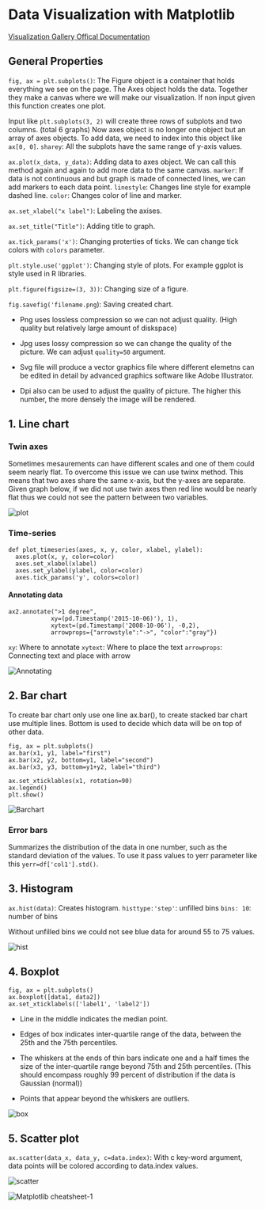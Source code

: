 # Data Visualization with Matplotlib

[Visualization Gallery Offical Documentation](https://matplotlib.org/stable/gallery/index.html)

## General Properties

`fig, ax = plt.subplots()`: The Figure object is a container that holds everything we see on the page.
The Axes object holds the data. Together they make a canvas where we will make our visualization. If non input given this function creates one plot. 

Input like `plt.subplots(3, 2)` will create three rows of subplots and two columns. (total 6 graphs)
Now axes object is no longer one object but an array of axes objects. To add data, we need to index into this object like `ax[0, 0]`. `sharey`:  All the subplots have the same range of y-axis values. 

`ax.plot(x_data, y_data)`: Adding data to axes object. We can call this method again and again to add more data to the same canvas. `marker`: If data is not continuous and but graph is made of connected lines, we can add markers to each data point. `linestyle`: Changes line style for example dashed line. `color`: Changes color of line and marker.

`ax.set_xlabel("x label")`: Labeling the axises. 

`ax.set_title("Title")`: Adding title to graph. 

`ax.tick_params('x')`: Changing proterties of ticks. We can change tick colors with `colors` parameter.

`plt.style.use('ggplot')`: Changing style of plots. For example ggplot is style used in R libraries.

`plt.figure(figsize=(3, 3))`: Changing size of a figure. 

`fig.savefig('filename.png`): Saving created chart. 

- Png uses lossless compression so we can not adjust quality. (High quality but relatively large amount of diskspace)

- Jpg uses lossy compression so we can change the quality of the picture. We can adjust `quality=50` argument.

- Svg file will produce a vector graphics file where different elemetns can be edited in detail by advanced graphics software like Adobe Illustrator. 

- Dpi also can be used to adjust the quality of picture. The higher this number, the more densely the image will be rendered. 

## 1. Line chart

### Twin axes

Sometimes mesaurements can have different scales and one of them could seem nearly flat. To overcome this issue we can use twinx method. This means that two axes share the same x-axis, but the y-axes are separate. Given graph below, if we did not use twin axes then red line would be nearly flat thus we could not see the pattern between two variables.

![plot](https://user-images.githubusercontent.com/43893190/161941260-f6221626-c80c-4a32-bc8e-29c4aa48da0e.png)

### Time-series

```
def plot_timeseries(axes, x, y, color, xlabel, ylabel):
  axes.plot(x, y, color=color)
  axes.set_xlabel(xlabel)
  axes.set_ylabel(ylabel, color=color)
  axes.tick_params('y', colors=color)
```

#### Annotating data

```
ax2.annotate(">1 degree",
            xy=(pd.Timestamp('2015-10-06)'), 1),
            xytext=(pd.Timestamp('2008-10-06'), -0,2),
            arrowprops={"arrowstyle":"->", "color":"gray"})
```

`xy`: Where to annotate
`xytext`: Where to place the text
`arrowprops`: Connecting text and place with arrow

![Annotating](https://user-images.githubusercontent.com/43893190/161943991-0046eac7-5b64-462f-8213-53f190d6433e.PNG)

## 2. Bar chart

To create bar chart only use one line ax.bar(), to create stacked bar chart use multiple lines. Bottom is used to decide which data will be on top of other data. 

```
fig, ax = plt.subplots()
ax.bar(x1, y1, label="first")
ax.bar(x2, y2, bottom=y1, label="second")
ax.bar(x3, y3, bottom=y1+y2, label="third")

ax.set_xticklables(x1, rotation=90)
ax.legend()
plt.show()
```

![Barchart](https://user-images.githubusercontent.com/43893190/161957961-5dc8f8a1-01fd-4ff5-9597-038c5efbbf56.PNG)

### Error bars

Summarizes the distribution of the data in one number, such as the standard deviation of the values. To use it pass values to yerr parameter like this `yerr=df['col1'].std()`.

## 3. Histogram

`ax.hist(data)`: Creates histogram. `histtype:'step'`:  unfilled bins `bins: 10`: number of bins

Without unfilled bins we could not see blue data for around 55 to 75 values. 

![hist](https://user-images.githubusercontent.com/43893190/161962018-e55360d9-db0f-457d-942b-4145aafa3ffc.PNG)

## 4. Boxplot

```
fig, ax = plt.subplots()
ax.boxplot([data1, data2])
ax.set_xticklabels(['label1', 'label2'])
```
- Line in the middle indicates the median point.

- Edges of box indicates inter-quartile range of the data, between the 25th and the 75th percentiles.

- The whiskers at the ends of thin bars indicate one and a half times the size of the inter-quartile range beyond 75th and 25th percentiles. (This should encompass roughly 99 percent of distribution if the data is Gaussian (normal))

- Points that appear beyond the whiskers are outliers.

![box](https://user-images.githubusercontent.com/43893190/161966873-68375692-1834-4c66-ba3a-836a889d22a1.png)

## 5. Scatter plot

`ax.scatter(data_x, data_y, c=data.index)`: With c key-word argument, data points will be colored according to data.index values. 

![scatter](https://user-images.githubusercontent.com/43893190/161969465-74a0c0eb-076c-4b85-9c61-0cf6537f2558.png)

![Matplotlib cheatsheet-1](https://user-images.githubusercontent.com/43893190/161974784-a7822b9d-1083-462b-b562-c2ee95a12d1f.png)


